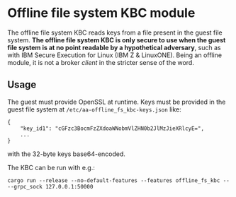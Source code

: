 # Offline file system KBC module

The offline file system KBC reads keys from a file present in the guest file system.
**The offline file system KBC is only secure to use when the guest file system is at no point readable by a hypothetical adversary**, such as with IBM Secure Execution for Linux (IBM Z & LinuxONE).
Being an offline module, it is not a broker _client_ in the stricter sense of the word.

## Usage

The guest must provide OpenSSL at runtime.
Keys must be provided in the guest file system at `/etc/aa-offline_fs_kbc-keys.json` like:
```
{
    "key_id1": "cGFzc3BocmFzZXdoaWNobmVlZHN0b2JlMzJieXRlcyE=",
    ...
}
```

with the 32-byte keys base64-encoded.

The KBC can be run with e.g.:
```
cargo run --release --no-default-features --features offline_fs_kbc -- --grpc_sock 127.0.0.1:50000
```
